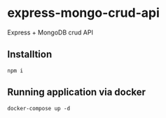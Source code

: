 # express-mongo-crud-api

Express + MongoDB crud API

## Installtion

```
npm i
```

## Running application via docker

```
docker-compose up -d
```

